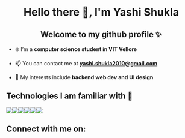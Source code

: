 <h1 align="center">Hello there 👋, I'm Yashi Shukla</h1>
<h2 align="center">Welcome to my github profile ✨</h2>

- ❄️ I’m a **computer science student in VIT Vellore**

- 📫 You can contact me at **yashi.shukla2010@gmail.com**

- 🍟  My interests include **backend web dev and UI design**

<h2>Technologies I am familiar with 📝</h2>
<div style="display:flex">
  <img src="https://www.vectorlogo.zone/logos/reactjs/reactjs-ar21.svg" />
  <img src="https://www.vectorlogo.zone/logos/nodejs/nodejs-ar21.svg" />
  <img src="https://www.vectorlogo.zone/logos/mongodb/mongodb-ar21.svg" />
  <img src="https://www.vectorlogo.zone/logos/java/java-ar21.svg" />
  <img src="https://www.vectorlogo.zone/logos/figma/figma-ar21.svg" />
  <img src="https://www.vectorlogo.zone/logos/javascript/javascript-ar21.svg" />
 </div>
 
 <h2>Connect with me on: </h2>
 <div style="display:flex">
    <a href="https://www.linkedin.com/in/yashi-shukla-a4b81a1a9 ><img src="https://cdn.jsdelivr.net/npm/simple-icons@3.0.1/icons/linkedin.svg" height="30" width="40" /></a>
     <a href="https://www.hackerrank.com/yashi_shukla2010 ><img src="https://cdn.jsdelivr.net/npm/simple-icons@3.0.1/icons/hackerrank.svg" height="30" width="40" /></a>
 </div>

